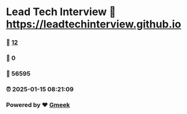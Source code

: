 # Lead Tech Interview :link: https://leadtechinterview.github.io 
### :page_facing_up: [12](https://leadtechinterview.github.io/tag.html) 
### :speech_balloon: 0 
### :hibiscus: 56595 
### :alarm_clock: 2025-01-15 08:21:09 
### Powered by :heart: [Gmeek](https://github.com/Meekdai/Gmeek)
